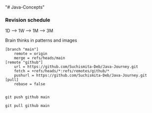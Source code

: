 "# Java-Concepts" 

### Revision schedule

1D --> 1W --> 1M --> 3M

Brain thinks in patterns and images

```gitignore
[branch "main"]
	remote = origin
	merge = refs/heads/main
[remote "github"]
	url = https://github.com/Suchismita-Deb/Java-Journey.git
	fetch = +refs/heads/*:refs/remotes/github/*
	pushurl = https://github.com/Suchismita-Deb/Java-Journey.git
[pull]
	rebase = false
```

```shell

git push github main 

git pull github main
```
